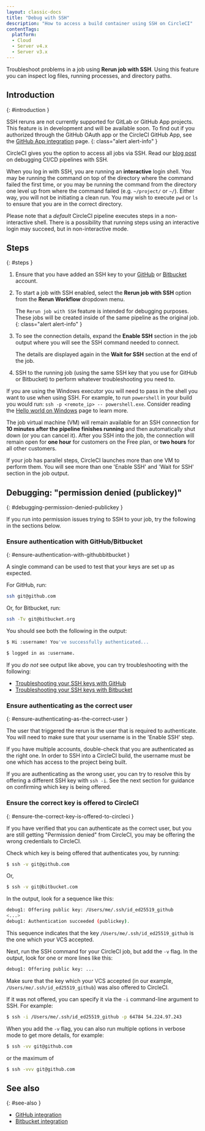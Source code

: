 ```yaml
---
layout: classic-docs
title: "Debug with SSH"
description: "How to access a build container using SSH on CircleCI"
contentTags:
  platform:
  - Cloud
  - Server v4.x
  - Server v3.x
---
```


Troubleshoot problems in a job using **Rerun job with SSH**. Using this feature you can inspect log files, running processes, and directory paths.

## Introduction
{: #introduction }

SSH reruns are not currently supported for GitLab or GitHub App projects. This feature is in development and will be available soon. To find out if you authorized through the GitHub OAuth app or the CircleCI GitHub App, see the [GitHub App integration](/docs/github-apps-integration/) page.
{: class="alert alert-info" }

CircleCI gives you the option to access all jobs via SSH. Read our [blog post](https://circleci.com/blog/debugging-ci-cd-pipelines-with-ssh-access/) on debugging CI/CD pipelines with SSH.

When you log in with SSH, you are running an **interactive** login shell. You may be running the command on top of the directory where the command failed the first time, or you may be running the command from the directory one level up from where the command failed (e.g. `~/project/` or `~/`). Either way, you will not be initiating a clean run. You may wish to execute `pwd` or `ls` to ensure that you are in the correct directory.

Please note that a _default_ CircleCI pipeline executes steps in a non-interactive shell. There is a possibility that running steps using an interactive login may succeed, but in non-interactive mode.

## Steps
{: #steps }

1. Ensure that you have added an SSH key to your [GitHub](https://help.github.com/articles/adding-a-new-ssh-key-to-your-github-account/) or [Bitbucket](https://confluence.atlassian.com/bitbucket/set-up-an-ssh-key-728138079.html) account.

2. To start a job with SSH enabled, select the **Rerun job with SSH** option from the **Rerun Workflow** dropdown menu.

     The `Rerun job with SSH` feature is intended for debugging purposes. These jobs will be created inside of the same pipeline as the original job.
     {: class="alert alert-info" }

3. To see the connection details, expand the **Enable SSH** section in the job output where you will see the SSH command needed to connect.

     The details are displayed again in the **Wait for SSH** section at the end of the job.

4. SSH to the running job (using the same SSH key that you use for GitHub or Bitbucket) to perform whatever troubleshooting you need to.

If you are using the Windows executor you will need to pass in the shell you want to use when using SSH. For example, to run  `powershell` in your build you would run: `ssh -p <remote_ip> -- powershell.exe`. Consider reading the [Hello world on Windows](/docs/hello-world-windows/) page to learn more.

The job virtual machine (VM) will remain available for an SSH connection for **10 minutes after the pipeline finishes running** and then automatically shut down (or you can cancel it). After you SSH into the job, the connection will remain open for **one hour** for customers on the Free plan, or **two hours** for all other customers.

If your job has parallel steps, CircleCI launches more than one VM to perform them. You will see more than one 'Enable SSH' and 'Wait for SSH' section in the job output.

## Debugging: "permission denied (publickey)"
{: #debugging-permission-denied-publickey }

If you run into permission issues trying to SSH to your job, try the following in the sections below.

### Ensure authentication with GitHub/Bitbucket
{: #ensure-authentication-with-githubbitbucket }

A single command can be used to test that your keys are set up as expected.

For GitHub, run:
```bash
ssh git@github.com
```

Or, for Bitbucket, run:
```bash
ssh -Tv git@bitbucket.org
```

You should see both the following in the output:

```bash
$ Hi :username! You've successfully authenticated...
```

```bash
$ logged in as :username.
```

If you _do not_ see output like above, you can try troubleshooting with the following:
- [Troubleshooting your SSH keys with GitHub](https://help.github.com/articles/error-permission-denied-publickey)
- [Troubleshooting your SSH keys with Bitbucket](https://confluence.atlassian.com/bitbucket/troubleshoot-ssh-issues-271943403.html)

### Ensure authenticating as the correct user
{: #ensure-authenticating-as-the-correct-user }

The user that triggered the rerun is the user that is required to authenticate. You will need to make sure that your username is in the 'Enable SSH' step.

If you have multiple accounts, double-check that you are authenticated as the right one. In order to SSH into a CircleCI build, the username must be one which has access to the project being built.

If you are authenticating as the wrong user, you can try to resolve this by offering a different SSH key with `ssh -i`. See the next section for guidance on confirming which key is being offered.

### Ensure the correct key is offered to CircleCI
{: #ensure-the-correct-key-is-offered-to-circleci }

If you have verified that you can authenticate as the correct user, but you are still getting "Permission denied" from CircleCI, you may be offering the wrong credentials to CircleCI.

Check which key is being offered that authenticates you, by running:

```bash
$ ssh -v git@github.com
```
Or,
```bash
$ ssh -v git@bitbucket.com
```

In the output, look for a sequence like this:

```bash
debug1: Offering public key: /Users/me/.ssh/id_ed25519_github
<...>
debug1: Authentication succeeded (publickey).
```

This sequence indicates that the key `/Users/me/.ssh/id_ed25519_github` is the one which your VCS accepted.

Next, run the SSH command for your CircleCI job, but add the `-v` flag. In the output, look for one or more lines like this:

```bash
debug1: Offering public key: ...
```

Make sure that the key which your VCS accepted (in our example, `/Users/me/.ssh/id_ed25519_github`) was also offered to CircleCI.

If it was not offered, you can specify it via the `-i` command-line argument to SSH. For example:

```bash
$ ssh -i /Users/me/.ssh/id_ed25519_github -p 64784 54.224.97.243
```

When you add the `-v` flag, you can also run multiple options in verbose mode to get more details, for example:

```bash
$ ssh -vv git@github.com
```
or the maximum of
```bash
$ ssh -vvv git@github.com
```

## See also
{: #see-also }

- [GitHub integration](/docs/github-integration/)
- [Bitbucket integration](/docs/bitbucket-integration/)
